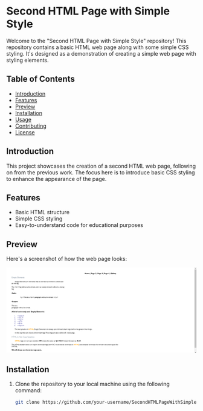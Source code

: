 # Second HTML Page with Simple Style

Welcome to the "Second HTML Page with Simple Style" repository! This repository contains a basic HTML web page along with some simple CSS styling. It's designed as a demonstration of creating a simple web page with styling elements.

## Table of Contents

- [Introduction](#introduction)
- [Features](#features)
- [Preview](#preview)
- [Installation](#installation)
- [Usage](#usage)
- [Contributing](#contributing)
- [License](#license)

## Introduction

This project showcases the creation of a second HTML web page, following on from the previous work. The focus here is to introduce basic CSS styling to enhance the appearance of the page.

## Features

- Basic HTML structure
- Simple CSS styling
- Easy-to-understand code for educational purposes

## Preview

Here's a screenshot of how the web page looks:

![Alt text](image.png)

## Installation

1. Clone the repository to your local machine using the following command:

   ```sh
   git clone https://github.com/your-username/SecondHTMLPageWithSimpleStyle.git
   ```
